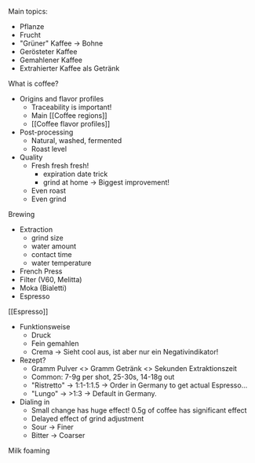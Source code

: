 Main topics:
- Pflanze
- Frucht
- "Grüner" Kaffee -> Bohne
- Gerösteter Kaffee
- Gemahlener Kaffee
- Extrahierter Kaffee als Getränk


What is coffee?
- Origins and flavor profiles
	- Traceability is important!
	- Main [[Coffee regions]]
	- [[Coffee flavor profiles]]
- Post-processing
	- Natural, washed, fermented
	- Roast level
- Quality
	- Fresh fresh fresh!
		- expiration date trick
		- grind at home -> Biggest improvement!
	- Even roast
	- Even grind


Brewing
- Extraction
	- grind size
	- water amount
	- contact time
	- water temperature
- French Press
- Filter (V60, Melitta)
- Moka (Bialetti)
- Espresso


[[Espresso]]
- Funktionsweise
	- Druck
	- Fein gemahlen
	- Crema -> Sieht cool aus, ist aber nur ein Negativindikator!
- Rezept?
	- Gramm Pulver <> Gramm Getränk <> Sekunden Extraktionszeit
	- Common: 7-9g per shot, 25-30s, 14-18g out
	- "Ristretto" -> 1:1-1:1.5 -> Order in Germany to get actual Espresso...
	- "Lungo" -> >1:3 -> Default in Germany.
- Dialing in
	- Small change has huge effect! 0.5g of coffee has significant effect
	- Delayed effect of grind adjustment
	- Sour -> Finer
	- Bitter -> Coarser

Milk foaming